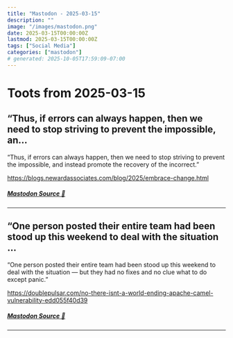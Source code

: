 ```yaml
---
title: "Mastodon - 2025-03-15"
description: ""
image: "/images/mastodon.png"
date: 2025-03-15T00:00:00Z
lastmod: 2025-03-15T00:00:00Z
tags: ["Social Media"]
categories: ["mastodon"]
# generated: 2025-10-05T17:59:09-07:00
---
```


# Toots from 2025-03-15

## “Thus, if errors can always happen, then we need to stop striving to prevent the impossible, an...

“Thus, if errors can always happen, then we need to stop striving to prevent the impossible, and instead promote the recovery of the incorrect.”

<https://blogs.newardassociates.com/blog/2025/embrace-change.html>

##### [Mastodon Source 🐘](https://hachyderm.io/@mweagle/114163844568113925)

---

## “One person posted their entire team had been stood up this weekend to deal with the situation ...

“One person posted their entire team had been stood up this weekend to deal with the situation — but they had no fixes and no clue what to do except panic.”

<https://doublepulsar.com/no-there-isnt-a-world-ending-apache-camel-vulnerability-edd055f40d39>

##### [Mastodon Source 🐘](https://hachyderm.io/@mweagle/114163759683858507)

---

